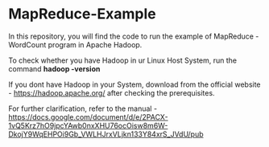 # MapReduce-Example

In this repository, you will find the code to run the example of MapReduce - WordCount program in Apache Hadoop.

To check whether you have Hadoop in ur Linux Host System,
run the command **hadoop -version**

If you dont have Hadoop in your System, download from the official website - 
https://hadoop.apache.org/ after checking the prerequisites.

For further clarification, refer to the manual - 
https://docs.google.com/document/d/e/2PACX-1vQ5Krz7hO9jpcYAwb0nxXHU76ocOisw8m6W-DkojY9WqEHPOi9Gb_VWLHJrxVLjkn133Y84xrS_JVdU/pub 
